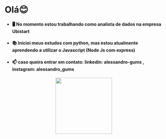 # Olá😊
- #### 🖥 No momento estou trabalhando como analista de dados na empresa Ubistart 
- #### 📚 Iniciei meus estudos com python, mas estou atualmente aprendendo a utilizar o Javascript (Node Js com express)
- #### 📫 caso queira entrar em contato: linkedin: alessandro-gums , instagram: alessandro_gums
<div align="center">
  <a href="https://github.com/alessandrogums">
  <img height="180em" src="https://github-readme-stats.vercel.app/api?username=alessandrogums&show_icons=true&theme=dracula&include_all_commits=true&count_private=true"/>
<div>
